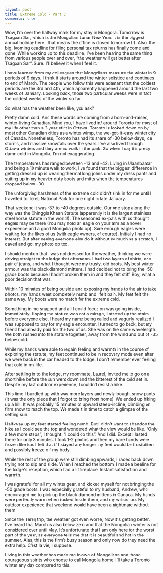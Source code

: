 ```yaml
---
layout: post
title: Extreme Cold - Part 2
comments: true
---
```


Wow, I’m over the halfway mark for my stay in Mongolia. Tomorrow is Tsagaan Sar, which is the Mongolian Lunar New Year. It is the biggest annual holiday here. That means the office is closed tomorrow (!). Also, the big, looming deadline for filing personal tax returns has finally come and gone. While working up to this deadline, I’ve been hearing the same thing from various people over and over, “the weather will get better after Tsagaan Sar”. Sure. I’ll believe it when I feel it.

I have learned from my colleagues that Mongolians measure the winter in 9 periods of 9 days. I think it starts around the winter solistice and continues to end of March. The people who follow this were adamant that the coldest periods are the 3rd and 4th, which apparently happened around the last two weeks of January. Looking back, those two particular weeks were in fact the coldest  weeks of the winter so far.

So what has the weather been like, you ask?

Pretty damn cold. And these words are coming from a born-and-raised, winter-living Canadian. Mind you, I have lived in/ around Toronto for most of my life other than a 3 year stint in Ottawa. Toronto is looked down on by most other Canadian cities as a winter wimp, the we-got-it-easy winter city of Canada. Nonetheless, Toronto has had its share of -30 below days, ice storms, and massive snowfalls over the years. I’ve also lived through Ottawa winters and they are no walk in the park. So when I say it’s pretty damn cold in Mongolia, I’m not exaggerating.

The temperatures has ranged bewteen -13 and -42. Living in Ulaanbaatar and being a 10 minute walk to work, I've found that the biggest difference in getting dressed up is wearing thermal long johns under my dress pants and suiting up in my heavier duty boots and mitts when the temperatures dropped below -30.

The unforgiving harshness of the extreme cold didn’t sink in for me until I travelled to Terelj National Park for one night in late January.

That weekend it was -37 to -40 degrees outside. Our one stop along the way was the Chinggis Khaan Statute (apparently it is the largest stainless steel horse statute in the world!). The seasoned ex-pats with us thought eagles may be there (You may hold an eagle on your arm as a novel experience and a good Mongolia photo op). Sure enough eagles were waiting for the likes of us (with eagle owners, of course). Initially I had no interest. But after seeing everyone else do it without so much as a scratch, I caved and got my photo op too.

I should mention that I was not dressed for the weather, thinking we were driving straight to the lodge that afternoon. I had two layers of shirts, one pair of jeans, and what I thought were my trusty, old boots. My best winter armour was the black diamond mittens. I had decided not to bring the -50 grade boots because I hadn’t broken them in and they felt stiff. Boy, what a poor decision that was.

Within 10 minutes of being outside and exposing my hands to the air to take photos, my hands went completely numb and I felt pain. My feet felt the same way. My boots were no match for the extreme cold.

Something in me snapped and all I could focus on was going inside, immediately. Hoping the statute was not a mirage, I started up the stairs before everyone else. I heard my name being called and vaguely realized I was supposed to pay for my eagle encounter. I turned to go back, but my friend had already paid for the two of us. She was on the same wavelength. We both rushed into the statute together, away from the wind and out of -35 below cold.

While my hands were able to regain feeling and warmth in the course of exploring the statute, my feet continued to be in recovery mode even after we were back in the car headed to the lodge. I don’t remember ever feeling that cold in my life.

After settling in to the lodge, my roommate, Laurel, invited me to go on a short hike before the sun went down and the bitterest of the cold set in. Despite my last outdoor experience, I couldn’t resist a hike.

This time I bundled up with way more layers and newly-bought snow pants (it was the only piece that I forgot to bring from home). We ended up hiking up a hill. It was probably 15 minutes of upward steep-incline, climbing on firm snow to reach the top. We made it in time to catch a glimpse of the setting sun.

Half-way up my feet started feeling numb. But I didn’t want to abandon the hike as I could see the top and wondered what the view would be like. “Only a few more steps”, I thought. “I could do this”. And I did. Except I lasted there for only 3 minutes. I took 1-2 photos and then my bare hands were frozen like ice. I felt that if I stayed any longer my feet would be frostbitten and possibly freeze off my body.

While the rest of the group were still climbing upwards, I raced back down trying not to slip and slide. When I reached the bottom, I made a beeline for the lodge's reception, which had a lit fireplace. Instant satisfaction and warmth.

I was grateful for all my winter gear, and kicked myself for not bringing the -50 grade boots. I was especially grateful to my husband, Andrew, who encouraged me to pick up the black diamond mittens in Canada. My hands were perfectly warm when tucked inside them, and my wrists too. My outdoor experience that weekend would have been a nightmare without them.

Since the Terelj trip, the weather got even worse, Now it's getting better. I’ve heard that March is also below zero and that the Mongolian winter is not considered over until May. It’s unfortunate that I am only here for the worst part of the year, as everyone tells me that it is beautiful and hot in the summer. Alas, this is the firm’s busy season and only now do they need the extra help. C’est la vie, I suppose.

Living in this weather has made me in awe of Mongolians and those courageous spirits who choose to call Mongolia home. I’ll take a Toronto winter any day compared to this.
